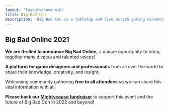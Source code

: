 ```yaml
---
layout: 'layouts/home.njk'
title: Big Bad Con
description: 'Big Bad Con is a tabletop and live action gaming convention featuring fantastic games and even better company! We’re a volunteer run 501c3 non-profit!'
---
```


## Big Bad Online 2021

**We are thrilled to announce Big Bad Online,** a unique opportunity to bring together many diverse and talented voices!

**A platform for game designers and professionals** from all over the world to share their knowledge, creativity, and insight.

Welcoming community gathering **free to all attendees** so we can share this vital information with all!

**Please back our [Mightycause fundraiser](https://www.mightycause.com/story/Bigbadonline)** to support this event and the future of Big Bad Con in 2022 and beyond!